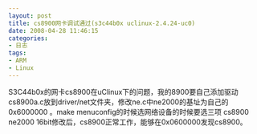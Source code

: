 ```yaml
---
layout: post
title: cs8900网卡调试通过(s3c44b0x uclinux-2.4.24-uc0)
date: 2008-04-28 11:46:15
categories:
- 日志
tags:
- ARM
- Linux
---
```

S3C44b0x的网卡cs8900在uClinux下的问题，我的8900要自己添加驱动cs8900a.c放到driver/net文件夹，修改ne.c中ne2000的基址为自己的0x6000000 。make menuconfig的时候选网络设备的时候要选三项 
cs8900 ne2000 16bit修改后，cs8900正常工作，能够在0x0600000发现cs8900。

